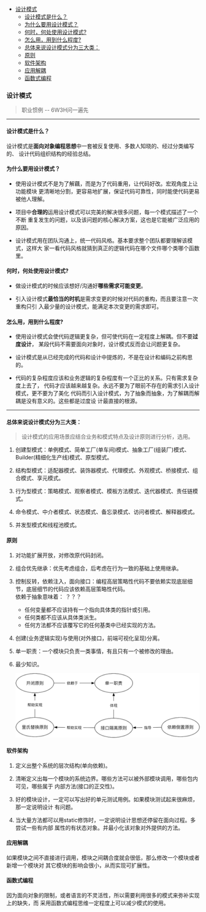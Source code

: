 
<!-- vim-markdown-toc GFM -->

- [设计模式](#设计模式)
  - [设计模式是什么？](#设计模式是什么)
  - [为什么要用设计模式？](#为什么要用设计模式)
  - [何时，何处使用设计模式?](#何时何处使用设计模式)
  - [怎么用，用到什么程度?](#怎么用用到什么程度)
  - [总体来说设计模式分为三大类：](#总体来说设计模式分为三大类)
  - [原则](#原则)
  - [软件架构](#软件架构)
  - [应用解耦](#应用解耦)
  - [函数式编程](#函数式编程)

<!-- vim-markdown-toc -->


### 设计模式


> 职业惯例 -- 6W3H问一遍先

---


#### 设计模式是什么？  
设计模式是**面向对象编程思想**中一套被反复使用、多数人知晓的、经过分类编写的、
设计代码组织结构的经验总结。  


#### 为什么要用设计模式？  
- 使用设计模式不是为了解藕，而是为了代码重用，让代码好改。宏观角度上让功能模块
  更清晰地分割，更容易地扩展，保证代码可靠性，同时能使代码更易被他人理解。  

- 项目中**合理的**运用设计模式可以完美的解决很多问题，每一个模式描述了一个不断
  重复发生的问题，以及该问题的核心解决方案，这也是它能被广泛应用的原因。  

- 设计模式用在团队沟通上，统一代码风格。基本要求整个团队都要理解该模式，这样大
  家一看代码风格就猜到真正的逻辑代码在哪个文件哪个类哪个函数里。


#### 何时，何处使用设计模式?  
- 做设计模式的时候应该想好/沟通好**哪些需求可能变更**。  

- 引入设计模式**最恰当的时机**是需求变更的时候对代码的重构，而且要注意一次重构只引
  入最少量的设计模式，能满足本次变更的需求即可。


#### 怎么用，用到什么程度?  
- 使用设计模式会使代码逻辑更复杂，但可使代码在一定程度上解耦。但不要**过度设计**，
  某段代码不需要面向对象时，设计模式反而会让问题更复杂。  

- 设计模式是从已经完成的代码和设计中提炼的，不是在设计和编码之前构思的。

- 代码的复杂程度应该和业务逻辑的复杂程度有一个正比的关系。只有需求复杂度上去了，
  代码才应该越来越复杂。永远不要为了眼前不存在的需求引入设计模式，更不要为了美化
  代码而引入设计模式，为了抽象而抽象，为了解耦而解耦是没有意义的。这些都是过度设
  计最直接的根源。  

---


#### 总体来说设计模式分为三大类：  
> 设计模式的应用场景应结合业务和模式特点及设计原则进行分析，选用。

1. 创建型模式：单例模式、简单工厂(单车间)模式、抽象工厂(组装厂)模式、Builder(精细化生产线)模式、原型模式。  

2. 结构型模式：适配器模式、装饰器模式、代理模式、外观模式、桥接模式、组合模式、享元模式。  

3. 行为型模式：策略模式、观察者模式、模板方法模式、迭代器模式、责任链模式。  

4. 命令模式、中介者模式、状态模式、备忘录模式、访问者模式、解释器模式。  

5. 并发型模式和线程池模式。


#### 原则
1. 对功能扩展开放，对修改原代码封闭。

2. 组合优先继承：优先考虑组合，后考虑在行为一致的基础上使用继承。

3. 控制反转，依赖注入，面向接口：编程高层策略性代码不要依赖实现底层细节，底层细节的代码应该依赖高层策略性代码。  
   依赖于抽象意味着：  ？？？
   - 任何变量都不应该持有一个指向具体类的指针或引用。
   - 任何类都不应该从具体类派生。
   - 任何方法都不应该覆写它的任何基类中已经实现的方法。

4. 创建(业务逻辑实现)与使用(对外接口，前端可视化呈现)分离。

5. 单一职责：一个模块只负责一类事情，有且只有一个被修改的理由。

6. 最少知识。

   <img src="../9.Resources/design-roles.png">



#### 软件架构
1. 定义出整个系统的层次结构(单向依赖)。

2. 清晰定义出每一个模块的系统边界。哪些方法可以被外部模块调用，哪些包内可见，哪些属于
   内部方法(接口的正交性)。

3. 好的模块设计，一定可以写出好的单元测试用例。如果模块测试起来很麻烦，那一定说明设计
   有问题。

4. 当大量方法都可以用static修饰时，一定说明设计思想还停留在面向过程。多尝试一些有内部
   属性的有状态对象。并最小化该对象对外提供的方法。


#### 应用解耦
如果模块之间不直接进行调用，模块之间耦合度就会很低，那么修改一个模块或者新增一个模块对
其它模块的影响会很小，从而实现可扩展性。


#### 函数式编程
因为面向对象的限制，或者语言的不灵活性，所以需要利用很多的模式来弥补实现上的缺失，而
采用函数式编程思维一定程度上可以减少模式的使用。

